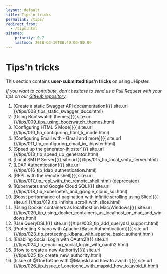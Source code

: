 ```yaml
---
layout: default
title: Tips'n tricks
permalink: /tips/
redirect_from:
  - /tips.html
sitemap:
    priority: 0.7
    lastmod: 2018-03-19T08:40:00-00:00
---
```


# <i class="fa fa-cogs"></i> Tips'n tricks

This section contains __user-submitted tips'n tricks__ on using JHipster.

_If you want to contribute, don't hesitate to send us a Pull Request with your tips on our [GitHub repository](https://github.com/jhipster/jhipster.github.io)._

1. [Create a static Swagger API documentation]({{ site.url }}/tips/008_tips_static_swagger_docs.html)
1. [Using Bootswatch themes]({{ site.url }}/tips/009_tips_using_bootswatch_themes.html)
1. [Configuring HTML 5 Mode]({{ site.url }}/tips/010_tip_configuring_html_5_mode.html)
1. [Configuring Email with - Gmail and more]({{ site.url }}/tips/011_tip_configuring_email_in_jhipster.html)
1. [Speed up the generator-jhipster]({{ site.url }}/tips/013_tip_speed_up_generator.html)
1. [Local SMTP Server]({{ site.url }}/tips/015_tip_local_smtp_server.html)
1. [LDAP Authentication]({{ site.url }}/tips/016_tip_ldap_authentication.html)
1. [REPL with the remote shell]({{ site.url }}/tips/017_tip_repl_with_the_remote_shell.html) (deprecated)
1. [Kubernetes and Google Cloud SQL]({{ site.url }}/tips/018_tip_kubernetes_and_google_cloud_sql.html)
1. [Boost performance of pagination with infinite scrolling using Slice]({{ site.url }}/tips/019_tip_infinite_scroll_with_slice.html)
1. [Using Docker containers as localhost on Mac/Windows]({{ site.url }}/tips/020_tip_using_docker_containers_as_localhost_on_mac_and_windows.html)
1. [Use QueryDSL]({{ site.url }}/tips/003_tip_add_querydsl_support.html)
1. [Protecting Kibana with Apache (Basic Authentication)]({{ site.url }}/tips/023_tip_protecting_kibana_with_apache_basic_authent.html)
1. [Enabling Social Login with OAuth2]({{ site.url }}/tips/024_tip_enabling_social_login_with_oauth2.html)
1. [How to create a new Authority]({{ site.url }}/tips/025_tip_create_new_authority.html)
1. [Issue of @OneToOne with @MapsId and how to avoid it]({{ site.url }}/tips/026_tip_issue_of_onetoone_with_mapsid_how_to_avoid_it.html)
